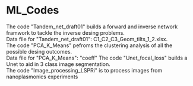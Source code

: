 # ML_Codes
The code "Tandem_net_draft01" builds a forward and inverse network framwork to tackle the inverse desing problems.   
Data file for "Tandem_net_draft01": C1_C2_C3_Geom_tilts_1_2.xlsx.    
The code "PCA_K_Means" pefroms the clustering analysis of all the possible desing outcomes.  
Data file for "PCA_K_Means": "coeff"
The code "Unet_focal_loss" builds a Unet to aid in 3 class image segmentation.     
The code "Image_processing_LSPRi" is to process images from nanoplasmonics experiments

